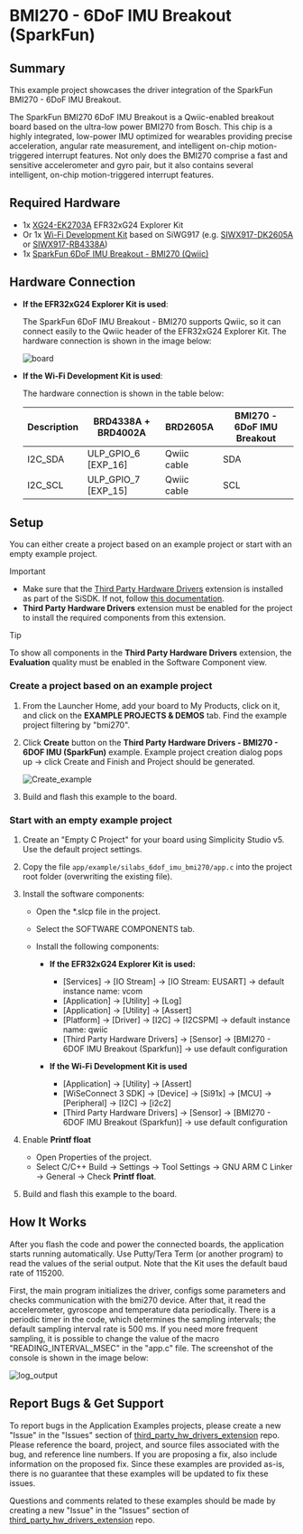 # BMI270 - 6DoF IMU Breakout (SparkFun) #

## Summary ##

This example project showcases the driver integration of the SparkFun BMI270 - 6DoF IMU Breakout.

The SparkFun BMI270 6DoF IMU Breakout is a Qwiic-enabled breakout board based on the ultra-low power BMI270 from Bosch. This chip is a highly integrated, low-power IMU optimized for wearables providing precise acceleration, angular rate measurement, and intelligent on-chip motion-triggered interrupt features. Not only does the BMI270 comprise a fast and sensitive accelerometer and gyro pair, but it also contains several intelligent, on-chip motion-triggered interrupt features.

## Required Hardware ##

- 1x [XG24-EK2703A](https://www.silabs.com/development-tools/wireless/efr32xg24-explorer-kit) EFR32xG24 Explorer Kit
- Or 1x [Wi-Fi Development Kit](https://www.silabs.com/development-tools/wireless/wi-fi) based on SiWG917 (e.g. [SIWX917-DK2605A](https://www.silabs.com/development-tools/wireless/wi-fi/siwx917-dk2605a-wifi-6-bluetooth-le-soc-dev-kit) or [SIWX917-RB4338A](https://www.silabs.com/development-tools/wireless/wi-fi/siwx917-rb4338a-wifi-6-bluetooth-le-soc-radio-board))
- 1x [SparkFun 6DoF IMU Breakout - BMI270 (Qwiic)](https://www.sparkfun.com/products/22397)

## Hardware Connection ##

- **If the EFR32xG24 Explorer Kit is used**:

  The SparkFun 6DoF IMU Breakout - BMI270 supports Qwiic, so it can connect easily to the Qwiic header of the EFR32xG24 Explorer Kit. The hardware connection is shown in the image below:

  ![board](image/hardware_connection.png)

- **If the Wi-Fi Development Kit is used**:

  The hardware connection is shown in the table below:

  | Description  | BRD4338A + BRD4002A | BRD2605A | BMI270 - 6DoF IMU Breakout |
  | -------------| ------------------- | ------------ | ------------------ |
  | I2C_SDA      | ULP_GPIO_6 [EXP_16] | Qwiic cable  | SDA                |
  | I2C_SCL      | ULP_GPIO_7 [EXP_15] | Qwiic cable  | SCL                |

## Setup ##

You can either create a project based on an example project or start with an empty example project.

> [!IMPORTANT]
> - Make sure that the [Third Party Hardware Drivers](https://github.com/SiliconLabsSoftware/third_party_hw_drivers_extension) extension is installed as part of the SiSDK. If not, follow [this documentation](https://github.com/SiliconLabsSoftware/third_party_hw_drivers_extension/blob/master/README.md#how-to-add-to-simplicity-studio-ide).
> - **Third Party Hardware Drivers** extension must be enabled for the project to install the required components from this extension.

> [!TIP]
> To show all components in the **Third Party Hardware Drivers** extension, the **Evaluation** quality must be enabled in the Software Component view.

### Create a project based on an example project ###

1. From the Launcher Home, add your board to My Products, click on it, and click on the **EXAMPLE PROJECTS & DEMOS** tab. Find the example project filtering by "bmi270".

2. Click **Create** button on the **Third Party Hardware Drivers - BMI270 - 6DOF IMU (SparkFun)** example. Example project creation dialog pops up -> click Create and Finish and Project should be generated.

   ![Create_example](image/create_example.png)

3. Build and flash this example to the board.

### Start with an empty example project ###

1. Create an "Empty C Project" for your board using Simplicity Studio v5. Use the default project settings.

2. Copy the file `app/example/silabs_6dof_imu_bmi270/app.c` into the project root folder (overwriting the existing file).

3. Install the software components:

    - Open the *.slcp file in the project.

    - Select the SOFTWARE COMPONENTS tab.

    - Install the following components:

        - **If the EFR32xG24 Explorer Kit is used:**
            - [Services] → [IO Stream] → [IO Stream: EUSART] → default instance name: vcom
            - [Application] → [Utility] → [Log]
            - [Application] → [Utility] → [Assert]
            - [Platform] → [Driver] → [I2C] → [I2CSPM] → default instance name: qwiic
            - [Third Party Hardware Drivers] → [Sensor] → [BMI270 - 6DOF IMU Breakout (Sparkfun)] → use default configuration

        - **If the Wi-Fi Development Kit is used**
            - [Application] → [Utility] → [Assert]
            - [WiSeConnect 3 SDK] → [Device] → [Si91x] → [MCU] → [Peripheral] → [I2C] → [i2c2]
            - [Third Party Hardware Drivers] → [Sensor] → [BMI270 - 6DOF IMU Breakout (Sparkfun)] → use default configuration

4. Enable **Printf float**

   - Open Properties of the project.
   - Select C/C++ Build → Settings → Tool Settings → GNU ARM C Linker → General → Check **Printf float**.

5. Build and flash this example to the board.

## How It Works #

After you flash the code and power the connected boards, the application starts running automatically. Use Putty/Tera Term (or another program) to read the values of the serial output. Note that the Kit uses the default baud rate of 115200.

First, the main program initializes the driver, configs some parameters and checks communication with the bmi270 device. After that, it read the accelerometer, gyroscope and temperature data periodically. There is a periodic timer in the code, which determines the sampling intervals; the default sampling interval rate is 500 ms. If you need more frequent sampling, it is possible to change the value of the macro "READING_INTERVAL_MSEC" in the "app.c" file. The screenshot of the console is shown in the image below:

![log_output](image/log.png)

## Report Bugs & Get Support ##

To report bugs in the Application Examples projects, please create a new "Issue" in the "Issues" section of [third_party_hw_drivers_extension](https://github.com/SiliconLabsSoftware/third_party_hw_drivers_extension) repo. Please reference the board, project, and source files associated with the bug, and reference line numbers. If you are proposing a fix, also include information on the proposed fix. Since these examples are provided as-is, there is no guarantee that these examples will be updated to fix these issues.

Questions and comments related to these examples should be made by creating a new "Issue" in the "Issues" section of [third_party_hw_drivers_extension](https://github.com/SiliconLabsSoftware/third_party_hw_drivers_extension) repo.
